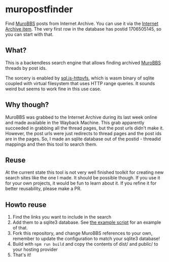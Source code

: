 # muropostfinder
Find [MuroBBS](https://fi.wikipedia.org/wiki/Muropaketti#MuroBBS) posts from Internet Archive. You can use it via the [Internet Archive item](https://ia601401.us.archive.org/32/items/murolinks/index.html).
The very first row in the database has postid 1706505145, so you can start with that.

## What?
This is a backendless search engine that allows finding archived
[MuroBBS](http://web.archive.org/web/20220412011008/https://murobbs.muropaketti.com/)
threads by post ids.

The sorcery is enabled by [sql.js-httpvfs](https://github.com/phiresky/sql.js-httpvfs), which is wasm binary of sqlite coupled with virtual filesystem that uses HTTP  range queries. It sounds weird but seems to work fine in this use case.

## Why though? 
MuroBBS was grabbed to the Internet Archive during its last week online and made available in the Wayback Machine.
This grab apparently succeeded in grabbing all the thread pages, but the post urls didn't make it.
However, the post urls were just redirects to thread pages and the post ids are in the pages.
So, I made an sqlite database out of the postid - threadid mappings and then this tool to search them.

## Reuse
At the current state this tool is not very well finished toolkit for creating new search sites like the one I made.
It should be possible though.
If you use it for your own projects, it would be fun to learn about it.
If you refine it for better reusability, please make a PR.

## Howto reuse
1. Find the links you want to include in the search
1. Add them to a sqlite3 database. See [the example script](add-to-database-example.py) for an example of that.
1. Fork this repository, and change MuroBBS references to your own, remember to update the configuration to match your sqlite3 database!
1. Build with `npm run build` and copy the contents of dist/ and public/ to your hosting provider
1. That's it!